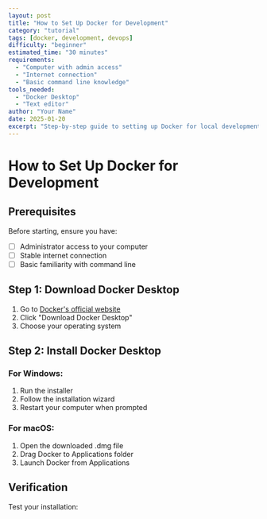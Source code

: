 ```yaml
---
layout: post
title: "How to Set Up Docker for Development"
category: "tutorial"
tags: [docker, development, devops]
difficulty: "beginner"
estimated_time: "30 minutes"
requirements: 
  - "Computer with admin access"
  - "Internet connection"
  - "Basic command line knowledge"
tools_needed:
  - "Docker Desktop"
  - "Text editor"
author: "Your Name"
date: 2025-01-20
excerpt: "Step-by-step guide to setting up Docker for local development."
---
```


# How to Set Up Docker for Development

## Prerequisites

Before starting, ensure you have:
- [ ] Administrator access to your computer
- [ ] Stable internet connection
- [ ] Basic familiarity with command line

## Step 1: Download Docker Desktop

1. Go to [Docker's official website](https://docker.com)
2. Click "Download Docker Desktop"
3. Choose your operating system

## Step 2: Install Docker Desktop

### For Windows:
1. Run the installer
2. Follow the installation wizard
3. Restart your computer when prompted

### For macOS:
1. Open the downloaded .dmg file
2. Drag Docker to Applications folder
3. Launch Docker from Applications

## Verification

Test your installation:
